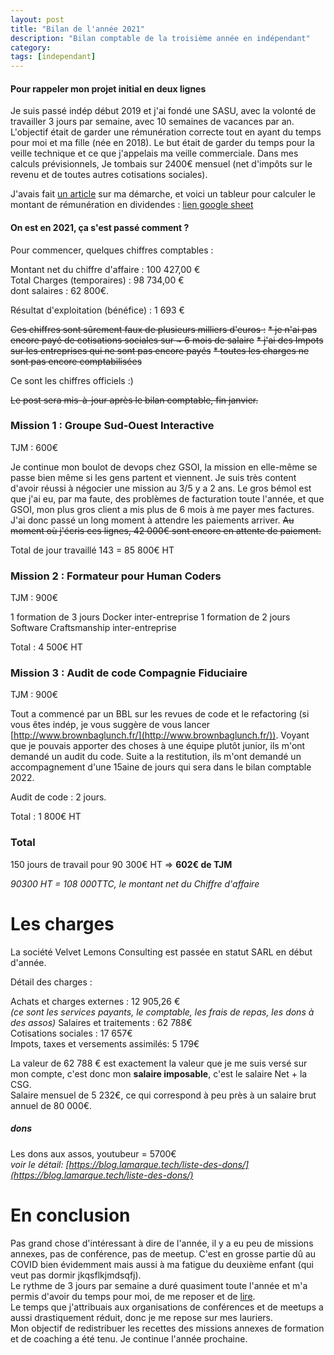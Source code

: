 ```yaml
---
layout: post
title: "Bilan de l'année 2021"
description: "Bilan comptable de la troisième année en indépendant"
category: 
tags: [independant]
---
```


#### Pour rappeler mon projet initial en deux lignes  

Je suis passé indép début 2019 et j'ai fondé une SASU, avec la volonté de travailler 3 jours par semaine, avec 10 semaines de vacances par an.
L'objectif était de garder une rémunération correcte tout en ayant du temps pour moi et ma fille (née en 2018). Le but était de garder du temps pour la veille technique et ce que j'appelais ma veille commerciale.
Dans mes calculs prévisionnels, Je tombais sur 2400€ mensuel (net d'impôts sur le revenu et de toutes autres cotisations sociales). 

J'avais fait [un article](http://blog.lamarque.tech/3-jours-pour-eux,-4-jours-pour-moi/) sur ma démarche, et voici un tableur pour calculer le montant de rémunération en dividendes : [lien google sheet](https://docs.google.com/spreadsheets/d/1DEdNL_318McOga50-6V5iCfooWyqcsC3P1HbeO1dX-c/edit?usp=sharing)

#### On est en 2021, ça s'est passé comment ?

Pour commencer, quelques chiffres comptables : 

Montant net du chiffre d'affaire : 100 427,00 €     
Total Charges (temporaires) :  98 734,00 €    
dont salaires : 62 800€.

Résultat d'exploitation (bénéfice) : 1 693 €     

~~Ces chiffres sont sûrement faux de plusieurs milliers d'euros :~~
~~* je n'ai pas encore payé de cotisations sociales sur ~ 6 mois de salaire~~
~~* j'ai des Impots sur les entreprises qui ne sont pas encore payés~~
~~* toutes les charges ne sont pas encore comptabilisées~~

Ce sont les chiffres officiels :)


~~Le post sera mis-à-jour après le bilan comptable, fin janvier.~~

### Mission 1 : Groupe Sud-Ouest Interactive

TJM : 600€

Je continue mon boulot de devops chez GSOI, la mission en elle-même se passe bien 
même si les gens partent et viennent. Je suis très content d'avoir réussi à négocier une mission 
au 3/5 y a 2 ans. Le gros bémol est que j'ai eu, par ma faute, des problèmes de facturation toute l'année, et que GSOI, mon
plus gros client a mis plus de 6 mois à me payer mes factures. J'ai donc passé un long moment à attendre les paiements 
arriver. ~~Au moment où j'écris ces lignes, 42 000€ sont encore en attente de paiement.~~

Total de jour travaillé 143 = 85 800€ HT

### Mission 2 : Formateur pour Human Coders

TJM : 900€

1 formation de 3 jours Docker inter-entreprise
1 formation de 2 jours Software Craftsmanship inter-entreprise

Total : 4 500€ HT


### Mission 3 : Audit de code Compagnie Fiduciaire

TJM : 900€ 

Tout a commencé par un BBL sur les revues de code et le refactoring (si vous êtes indép, je vous suggère de vous lancer
 [http://www.brownbaglunch.fr/](http://www.brownbaglunch.fr/)). Voyant que je pouvais apporter des choses à une équipe 
plutôt junior, ils m'ont demandé un audit du code. Suite a la restitution, ils m'ont demandé un accompagnement d'une 15aine de 
jours qui sera dans le bilan comptable 2022.

Audit de code : 2 jours.

Total : 1 800€ HT


### Total 
 
150 jours de travail pour 90 300€ HT => **602€ de TJM**

_90300 HT = 108 000TTC, le montant net du Chiffre d'affaire_


# Les charges


La société Velvet Lemons Consulting est passée en statut SARL en début d'année.

Détail des charges :

Achats et charges externes : 12 905,26 €     
_(ce sont les services payants, le comptable, les frais de repas, les dons à des assos)_
Salaires et traitements : 62 788€         
Cotisations sociales : 17 657€         
Impots, taxes et versements assimilés: 5 179€

La valeur de 62 788 € est exactement la valeur que je me suis versé sur mon compte, c'est donc mon **salaire
imposable**, c'est le salaire Net + la CSG.     
Salaire mensuel de 5 232€, ce qui correspond à peu près à un salaire brut annuel de 80 000€.



##### dons
Les dons aux assos, youtubeur = 5700€    
*voir le détail: [https://blog.lamarque.tech/liste-des-dons/](https://blog.lamarque.tech/liste-des-dons/)*



# En conclusion

Pas grand chose d'intéressant à dire de l'année, il y a eu peu de missions annexes, pas de conférence, pas de meetup. C'est
en grosse partie dû au COVID bien évidemment mais aussi à ma fatigue du deuxième enfant (qui veut pas dormir jkqsflkjmdsqfj).            
Le rythme de 3 jours par semaine a duré quasiment toute l'année et m'a permis d'avoir du temps pour moi, de me reposer et de [lire](https://blog.lamarque.tech/Livres-lus-en-2021/).            
Le temps que j'attribuais aux organisations de conférences et de meetups a aussi drastiquement réduit, donc je me 
repose sur mes lauriers.               
Mon objectif de redistribuer les recettes des missions annexes de formation et de coaching a été tenu. Je continue l'année
prochaine.



